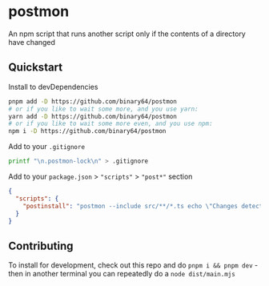 # postmon

An npm script that runs another script only if the contents of a directory have changed

## Quickstart

Install to devDependencies

```bash
pnpm add -D https://github.com/binary64/postmon
# or if you like to wait some more, and you use yarn:
yarn add -D https://github.com/binary64/postmon
# or if you like to wait some more even, and you use npm:
npm i -D https://github.com/binary64/postmon
```

Add to your `.gitignore`

```bash
printf "\n.postmon-lock\n" > .gitignore
```

Add to your `package.json` > `"scripts"` > `"post*"` section

```json
{
  "scripts": {
    "postinstall": "postmon --include src/**/*.ts echo \"Changes detected in your files\""
  }
}
```

## Contributing

To install for development, check out this repo and do `pnpm i && pnpm dev` - then in another terminal you can repeatedly do a `node dist/main.mjs`
